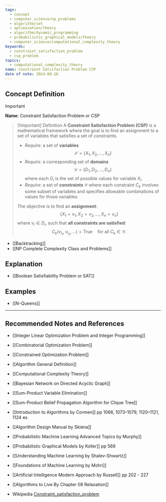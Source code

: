 ```yaml
---
tags:
  - concept
  - computer_science/np_problems
  - algorithm/set
  - optimization/theory
  - algorithm/dynamic_programming
  - probabilistic_graphical_models/theory
  - computer_science/computational_complexity_theory
keywords:
  - constraint_satisfaction_problem
  - csp_problem
topics:
  - computational_complexity_theory
name: Constraint Satisfaction Problem CSP
date of note: 2024-08-26
---
```

 
## Concept Definition

>[!important]
>**Name**: Constraint Satisfaction Problem or CSP

>[!important] Definition
>A **Constraint Satisfaction Problem (CSP)** is a mathematical framework where the goal is to find an assignment to a set of variables that satisfies a set of constraints.
>
>- *Require*: a set of **variables** $$\mathcal{X} = \{X_1, X_2, \ldots, X_n\}$$
>- *Require*: a corresponding set of **domains** $$\mathcal{D} = \{D_1, D_2, \ldots, D_n\}$$ where each $D_i$ is the set of possible values for variable $X_i$.
>- *Require*: a set of **constraints** $\mathcal{C}$ where each constraint $C_k$ involves some subset of variables and specifies allowable combinations of values for those variables.
>
>
>The objective is to find an **assignment**:
>  $$
>  \{X_1 = v_1, X_2 = v_2, \ldots, X_n = v_n\}
>  $$
>  where $v_i \in D_i$, such that **all constraints are satisfied**:
>  $$
>  C_k(v_{i_1}, v_{i_2}, \ldots) = \text{True} \quad \text{for all } C_k \in \mathcal{C}.
>  $$


- [[Backtracking]]
- [[NP Complete Complexity Class and Problems]]

## Explanation



- [[Boolean Satisfiability Problem or SAT]]


## Examples

- [[N-Queens]]


-----------
##  Recommended Notes and References


- [[Integer Linear Optimization Problem and Integer Programming]]
- [[Combinatorial Optimization Problem]]
- [[Constrained Optimization Problem]]
- [[Algorithm General Definition]]
- [[Computational Complexity Theory]]


- [[Bayesian Network on Directed Acyclic Graph]]
- [[Sum-Product Variable Elimination]]
- [[Sum-Product Belief Propagation Algorithm for Clique Tree]]


- [[Introduction to Algorithms by Cormen]] pp 1066, 1073–1079, 1120–1121, 1124 ex.
- [[Algorithm Design Manual by Skiena]]
- [[Probabilistic Machine Learning Advanced Topics by Murphy]]
- [[Probabilistic Graphical Models by Koller]] pp 569
- [[Understanding Machine Learning by Shalev-Shwartz]]
- [[Foundations of Machine Learning by Mohri]]
- [[Artificial Intelligence Modern Approach by Russell]] pp 202 - 227


- [[Algorithms to Live By Chapter 08 Relaxation]]
- Wikipedia [Constraint_satisfaction_problem](https://en.wikipedia.org/wiki/Constraint_satisfaction_problem)
